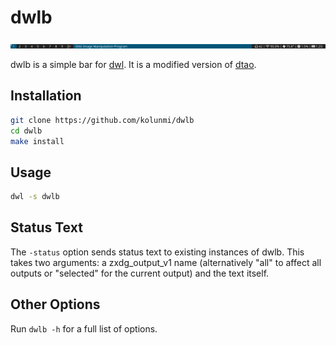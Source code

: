 # dwlb

![screenshot](/screenshot.png "screenshot")

dwlb is a simple bar for [dwl](https://github.com/djpohly/dwl). It is a modified version of [dtao](https://github.com/djpohly/dtao).

## Installation
```bash
git clone https://github.com/kolunmi/dwlb
cd dwlb
make install
```

## Usage
```bash
dwl -s dwlb
```

## Status Text
The `-status` option sends status text to existing instances of dwlb. This takes two arguments: a zxdg_output_v1 name (alternatively "all" to affect all outputs or "selected" for the current output) and the text itself.

## Other Options
Run `dwlb -h` for a full list of options.

